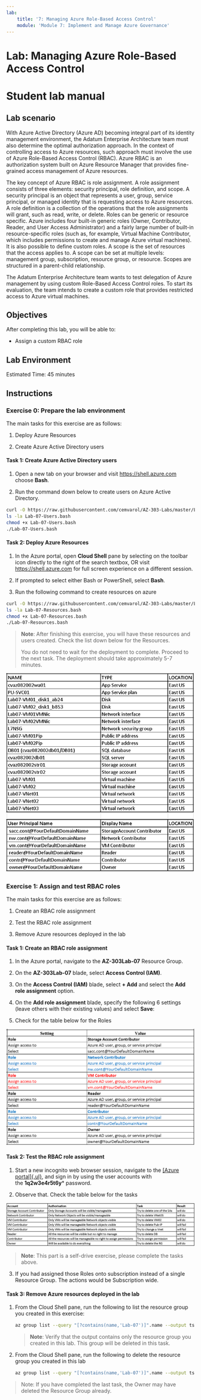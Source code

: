 ```yaml
---
lab:
    title: '7: Managing Azure Role-Based Access Control'
    module: 'Module 7: Implement and Manage Azure Governance'
---
```


# Lab: Managing Azure Role-Based Access Control
# Student lab manual

## Lab scenario

With Azure Active Directory (Azure AD) becoming integral part of its
identity management environment, the Adatum Enterprise Architecture team
must also determine the optimal authorization approach. In the context
of controlling access to Azure resources, such approach must involve the
use of Azure Role-Based Access Control (RBAC). Azure RBAC is an
authorization system built on Azure Resource Manager that provides
fine-grained access management of Azure resources.

The key concept of Azure RBAC is role assignment. A role assignment
consists of three elements: security principal, role definition, and
scope. A security principal is an object that represents a user, group,
service principal, or managed identity that is requesting access to
Azure resources. A role definition is a collection of the operations
that the role assignments will grant, such as read, write, or delete.
Roles can be generic or resource specific. Azure includes four built-in
generic roles (Owner, Contributor, Reader, and User Access
Administrator) and a fairly large number of built-in resource-specific
roles (such as, for example, Virtual Machine Contributor, which includes
permissions to create and manage Azure virtual machines). It is also
possible to define custom roles. A scope is the set of resources that
the access applies to. A scope can be set at multiple levels: management
group, subscription, resource group, or resource. Scopes are structured
in a parent-child relationship.

The Adatum Enterprise Architecture team wants to test delegation of
Azure management by using custom Role-Based Access Control roles. To
start its evaluation, the team intends to create a custom role that
provides restricted access to Azure virtual machines.

## Objectives

After completing this lab, you will be able to:

-   Assign a custom RBAC role

## Lab Environment

Estimated Time: 45 minutes

## Instructions

### Exercise 0: Prepare the lab environment

The main tasks for this exercise are as follows:

1.  Deploy Azure Resources

2.  Create Azure Active Directory users

#### Task 1: Create Azure Active Directory users

1.  Open a new tab on your browser and visit <https://shell.azure.com>
    choose **Bash**.

2.  Run the command down below to create users on Azure Active
    Directory.

   ```sh
curl -O https://raw.githubusercontent.com/cemvarol/AZ-303-Labs/master/Lab-07/Lab-07-Users.bash
ls -la Lab-07-Users.bash
chmod +x Lab-07-Users.bash
./Lab-07-Users.bash
   ```
#### Task 2: Deploy Azure Resources

1.  In the Azure portal, open **Cloud Shell** pane by selecting on the
    toolbar icon directly to the right of the search textbox, OR visit
    <https://shell.azure.com> for full screen experience on a different
    session.

2.  If prompted to select either Bash or PowerShell, select **Bash**.

3.  Run the following command to create resources on azure

```sh
curl -O https://raw.githubusercontent.com/cemvarol/AZ-303-Labs/master/Lab-07/Lab-07-Resources.bash
ls -la Lab-07-Resources.bash
chmod +x Lab-07-Resources.bash
./Lab-07-Resources.bash
```

> **Note**: After finishing this exercise, you will have these resources
> and users created. Check the list down below for the Resources.
>
> You do not need to wait for the deployment to complete. Proceed to the
> next task. The deployment should take approximately 5-7 minutes.

![](https://raw.githubusercontent.com/cemvarol/AZ-303-Labs/master/Lab-07/Lab-07-Resourcess.png)

### Exercise 1: Assign and test RBAC roles

The main tasks for this exercise are as follows:

1.  Create an RBAC role assignment

2.  Test the RBAC role assignment

3.  Remove Azure resources deployed in the lab

#### Task 1: Create an RBAC role assignment

1.  In the Azure portal, navigate to the **AZ-303Lab-07** Resource
    Group.

2.  On the **AZ-303Lab-07** blade, select **Access Control (IAM)**.

3.  On the **Access Control (IAM)** blade, select **+ Add** and select
    the **Add role assignment** option.

4.  On the **Add role assignment** blade, specify the following 6
    settings (leave others with their existing values) and
    select **Save**:

5.  Check for the table below for the Roles

![](https://raw.githubusercontent.com/cemvarol/AZ-303-Labs/master/Lab-07/Lab-07-Roles.png)

#### Task 2: Test the RBAC role assignment

1.  Start a new incognito web browser session, navigate to the [[Azure
    portal]{.ul}](https://portal.azure.com/), and sign in by using
    the user accounts with the **1q2w3e4r5t6y*** password.

2.  Observe that. Check the table below for the tasks

![](https://raw.githubusercontent.com/cemvarol/AZ-303-Labs/master/Lab-07/Lab-07-Tasks.png)

> **Note**: This part is a self-drive exercise, please complete the
> tasks above.

3.  If you had assigned those Roles onto subscription instead of a
    single Resource Group. The actions would be Subscription wide.

#### Task 3: Remove Azure resources deployed in the lab

1. From the Cloud Shell pane, run the following to list the resource group you created in this exercise:

   ```sh
   az group list --query "[?contains(name,'Lab-07')]".name --output tsv
   ```

    > **Note**: Verify that the output contains only the resource group you created in this lab. This group will be deleted in this task.

1. From the Cloud Shell pane, run the following to delete the resource group you created in this lab

   ```sh
   az group list --query "[?contains(name,'Lab-07')]".name --output tsv | xargs -L1 bash -c 'az group delete --name $0 --no-wait --yes'
   ```
> Note: If you have completed the last task, the Owner may have deleted the Resource Group already.
